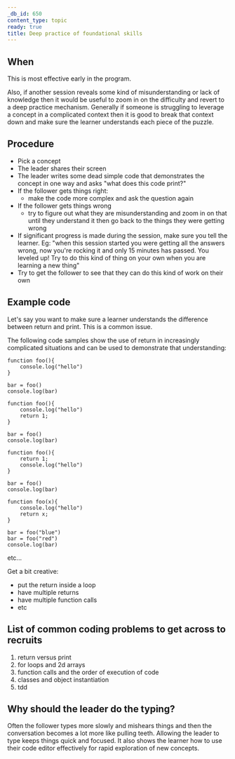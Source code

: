 ```yaml
---
_db_id: 650
content_type: topic
ready: true
title: Deep practice of foundational skills
---
```


## When

This is most effective early in the program. 

Also, if another session reveals some kind of misunderstanding or lack of knowledge then it would be useful to zoom in on the difficulty and revert to a deep practice mechanism. Generally if someone is struggling to leverage a concept in a complicated context then it is good to break that context down and make sure the learner understands each piece of the puzzle.

## Procedure

- Pick a concept
- The leader shares their screen 
- The leader writes some dead simple code that demonstrates the concept in one way and asks "what does this code print?"
- If the follower gets things right:
  - make the code more complex and ask the question again
- If the follower gets things wrong
  - try to figure out what they are misunderstanding and zoom in on that until they understand it then go back to the things they were getting wrong
- If significant progress is made during the session, make sure you tell the learner. Eg: "when this session started you were getting all the answers wrong, now you're rocking it and only 15 minutes has passed. You leveled up! Try to do this kind of thing on your own when you are learning a new thing"
- Try to get the follower to see that they can do this kind of work on their own

## Example code

Let's say you want to make sure a learner understands the difference between return and print. This is a common issue.

The following code samples show the use of return in increasingly complicated situations and can be used to demonstrate that understanding:

```[javascript]
function foo(){
    console.log("hello")
}

bar = foo()
console.log(bar)
```

```[javascript]
function foo(){
    console.log("hello")
    return 1;
}

bar = foo()
console.log(bar)
```

```[javascript]
function foo(){
    return 1;
    console.log("hello")
}

bar = foo()
console.log(bar)
```

```[javascript]
function foo(x){
    console.log("hello")
    return x;
}

bar = foo("blue")
bar = foo("red")
console.log(bar)
```

etc...

Get a bit creative:

- put the return inside a loop
- have multiple returns
- have multiple function calls
- etc

## List of common coding problems to get across to recruits

1. return versus print
2. for loops and 2d arrays
3. function calls and the order of execution of code
4. classes and object instantiation
5. tdd

## Why should the leader do the typing?

Often the follower types more slowly and mishears things and then the conversation becomes a lot more like pulling teeth. Allowing the leader to type keeps things quick and focused. It also shows the learner how to use their code editor effectively for rapid exploration of new concepts.